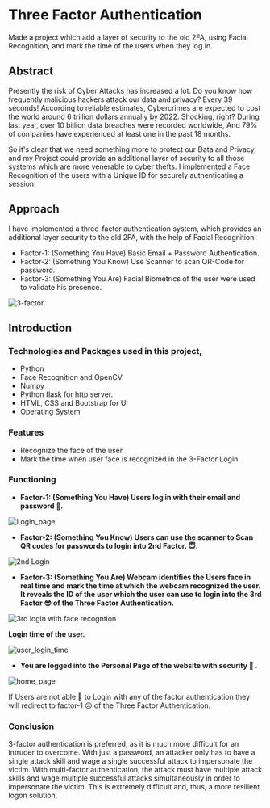 
# Three Factor Authentication 
Made a project which add a layer of security to the old 2FA, using Facial Recognition, and mark the time of the users when they log in.

## Abstract
Presently the risk of Cyber Attacks has increased a lot. Do you know how frequently malicious hackers attack our data and privacy? Every 39 seconds! According to reliable estimates, Cybercrimes are expected to cost the world around 6 trillion dollars annually by 2022. Shocking, right? During last year, over 10 billion data breaches were recorded worldwide, And 79% of companies have experienced at least one in the past 18 months.

So it's clear that we need something more to protect our Data and Privacy, and my Project could provide an additional layer of security to all those systems which are more venerable to cyber thefts. I implemented a Face Recognition of the users with a Unique ID for securely authenticating a session.

## Approach
I have implemented a three-factor authentication system, which provides an additional layer security to the old 2FA, with the help of Facial Recognition.

- Factor-1: (Something You Have) Basic Email + Password Authentication.
- Factor-2: (Something You Know) Use Scanner to scan QR-Code for password.
- Factor-3: (Something You Are) Facial Biometrics of the user were used to validate his presence. <br>

![3-factor](https://user-images.githubusercontent.com/83868776/193419136-a172b038-6432-4761-8d97-7eef60679270.jpg)

## Introduction

### Technologies and Packages used in this project,
- Python
- Face Recognition and OpenCV
- Numpy
- Python flask for http server.
- HTML, CSS and Bootstrap for UI
- Operating System

### Features
- Recognize the face of the user.
- Mark the time when user face is recognized in the 3-Factor Login.

### Functioning
- <b>Factor-1: (Something You Have) Users log in with their email and password :hugs:.</b>  

![Login_page](https://user-images.githubusercontent.com/83868776/193450228-0a665af1-bc61-40a6-bf7b-466bfb14fccd.png)

- <b>Factor-2: (Something You Know) Users can use the scanner to Scan QR codes for passwords to login into 2nd Factor. :innocent:. </b>

![2nd Login](https://user-images.githubusercontent.com/83868776/193451034-3ef70de0-1b11-4740-8581-57a4375f64b6.png)
 - <b>Factor-3: (Something You Are) Webcam identifies the Users face in real time and mark the time at which the webcam recognized the user. It reveals the ID of the user which the user can use to login into the 3rd Factor :sunglasses: of the Three Factor Authentication. </b>
 
![3rd login with face recogntion](https://user-images.githubusercontent.com/83868776/193453665-53652b6a-5ef2-4f22-92ec-701b8f989532.png)

<b> Login time of the user.<br></b>

![user_login_time](https://user-images.githubusercontent.com/83868776/193452819-bac17d43-a494-4edd-9730-ff4620c2b417.png)


- <b> You are logged into the Personal Page of the website with security :partying_face: </b>. 

![home_page](https://user-images.githubusercontent.com/83868776/193452612-0c2b4857-0474-4fe6-aa4c-9ef28db1bc0c.png)

If Users are not able :pleading_face: to Login with any of the factor authentication they will redirect to factor-1 :disappointed_relieved: of the Three Factor Authentication.

### Conclusion
3-factor authentication is preferred, as it is much more difficult for an intruder to overcome. With just a password, an attacker only has to have a single attack skill and wage a single successful attack to impersonate the victim. With multi-factor authentication, the attack must have multiple attack skills and wage multiple successful attacks simultaneously in order to impersonate the victim. This is extremely difficult and, thus, a more resilient logon solution.

